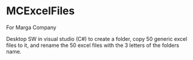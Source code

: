 # MCExcelFiles
For Marga Company

Desktop SW in visual studio (C#) to create a folder, copy 50 generic excel files to it, and rename the 50 excel files with the 3 letters of the folders name.
